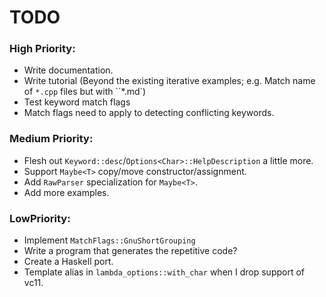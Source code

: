 # TODO


### High Priority:
* Write documentation.
* Write tutorial (Beyond the existing iterative examples; e.g. Match name of `*.cpp` files but with ``*.md`)
* Test keyword match flags
* Match flags need to apply to detecting conflicting keywords.


### Medium Priority:
* Flesh out `Keyword::desc`/`Options<Char>::HelpDescription` a little more.
* Support `Maybe<T>` copy/move constructor/assignment.
* Add `RawParser` specialization for `Maybe<T>`.
* Add more examples.


### LowPriority:
* Implement `MatchFlags::GnuShortGrouping`
* Write a program that generates the repetitive code?
* Create a Haskell port.
* Template alias in `lambda_options::with_char` when I drop support of vc11.


